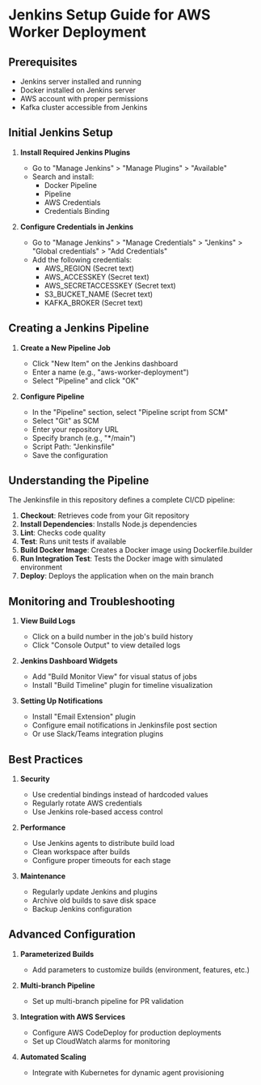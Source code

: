 # Jenkins Setup Guide for AWS Worker Deployment

## Prerequisites
- Jenkins server installed and running
- Docker installed on Jenkins server
- AWS account with proper permissions
- Kafka cluster accessible from Jenkins

## Initial Jenkins Setup

1. **Install Required Jenkins Plugins**
   - Go to "Manage Jenkins" > "Manage Plugins" > "Available"
   - Search and install:
     - Docker Pipeline
     - Pipeline
     - AWS Credentials
     - Credentials Binding

2. **Configure Credentials in Jenkins**
   - Go to "Manage Jenkins" > "Manage Credentials" > "Jenkins" > "Global credentials" > "Add Credentials"
   - Add the following credentials:
     - AWS_REGION (Secret text)
     - AWS_ACCESSKEY (Secret text)
     - AWS_SECRETACCESSKEY (Secret text)
     - S3_BUCKET_NAME (Secret text)
     - KAFKA_BROKER (Secret text)

## Creating a Jenkins Pipeline

1. **Create a New Pipeline Job**
   - Click "New Item" on the Jenkins dashboard
   - Enter a name (e.g., "aws-worker-deployment")
   - Select "Pipeline" and click "OK"

2. **Configure Pipeline**
   - In the "Pipeline" section, select "Pipeline script from SCM"
   - Select "Git" as SCM
   - Enter your repository URL
   - Specify branch (e.g., "*/main")
   - Script Path: "Jenkinsfile"
   - Save the configuration

## Understanding the Pipeline

The Jenkinsfile in this repository defines a complete CI/CD pipeline:

1. **Checkout**: Retrieves code from your Git repository
2. **Install Dependencies**: Installs Node.js dependencies
3. **Lint**: Checks code quality
4. **Test**: Runs unit tests if available
5. **Build Docker Image**: Creates a Docker image using Dockerfile.builder
6. **Run Integration Test**: Tests the Docker image with simulated environment
7. **Deploy**: Deploys the application when on the main branch

## Monitoring and Troubleshooting

1. **View Build Logs**
   - Click on a build number in the job's build history
   - Click "Console Output" to view detailed logs

2. **Jenkins Dashboard Widgets**
   - Add "Build Monitor View" for visual status of jobs
   - Install "Build Timeline" plugin for timeline visualization

3. **Setting Up Notifications**
   - Install "Email Extension" plugin
   - Configure email notifications in Jenkinsfile post section
   - Or use Slack/Teams integration plugins

## Best Practices

1. **Security**
   - Use credential bindings instead of hardcoded values
   - Regularly rotate AWS credentials
   - Use Jenkins role-based access control

2. **Performance**
   - Use Jenkins agents to distribute build load
   - Clean workspace after builds
   - Configure proper timeouts for each stage

3. **Maintenance**
   - Regularly update Jenkins and plugins
   - Archive old builds to save disk space
   - Backup Jenkins configuration

## Advanced Configuration

1. **Parameterized Builds**
   - Add parameters to customize builds (environment, features, etc.)

2. **Multi-branch Pipeline**
   - Set up multi-branch pipeline for PR validation

3. **Integration with AWS Services**
   - Configure AWS CodeDeploy for production deployments
   - Set up CloudWatch alarms for monitoring

4. **Automated Scaling**
   - Integrate with Kubernetes for dynamic agent provisioning 
